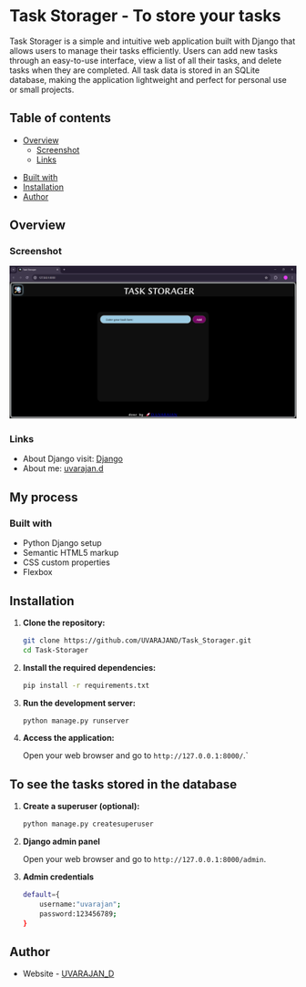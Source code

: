 # Task Storager - To store your tasks

Task Storager is a simple and intuitive web application built with Django that allows users to manage their tasks efficiently. Users can add new tasks through an easy-to-use interface, view a list of all their tasks, and delete tasks when they are completed. All task data is stored in an SQLite database, making the application lightweight and perfect for personal use or small projects.

## Table of contents

- [Overview](#overview)
  - [Screenshot](#screenshot)
  - [Links](#links)
<!-- - [My process](#my-process) -->
  - [Built with](#built-with)
- [Installation](#installation)
  <!-- - [What I learned](#what-i-learned) -->
  <!-- - [Continued development](#continued-development) -->
  <!-- - [Useful resources](#useful-resources) -->
- [Author](#author)
<!-- - [Acknowledgments](#acknowledgments) -->

<!-- **Note: Delete this note and update the table of contents based on what sections you keep.** -->

## Overview

### Screenshot

![screenshot_mobile view](./Screenshots/Screenshot1.png)
### Links
- About Django visit: [Django](https://docs.djangoproject.com/en/5.0/)
- About me: [uvarajan.d](https://uvarajand.github.io/uvarajan/)

## My process

### Built with
- Python Django setup
- Semantic HTML5 markup
- CSS custom properties
- Flexbox

<!-- ### Useful resources -->

<!-- - [Example resource 1](https://www.example.com) - This helped me for XYZ reason. I really liked this pattern and will use it going forward.
- [Example resource 2](https://www.example.com) - This is an amazing article which helped me finally understand XYZ. I'd recommend it to anyone still learning this concept. -->

<!-- **Note: Delete this note and replace the list above with resources that helped you during the challenge. These could come in handy for anyone viewing your solution or for yourself when you look back on this project in the future.** -->
## Installation

1. **Clone the repository:**

    ```bash
    git clone https://github.com/UVARAJAND/Task_Storager.git
    cd Task-Storager
    ```

2. **Install the required dependencies:**

    ```bash
    pip install -r requirements.txt
    ```
3. **Run the development server:**

    ```bash
    python manage.py runserver
    ```

4. **Access the application:**

    Open your web browser and go to `http://127.0.0.1:8000/`.`

## **To see the tasks stored in the database**

1. **Create a superuser (optional):**

    ```bash
    python manage.py createsuperuser
    ```

2. **Django admin panel**

    Open your web browser and go to `http://127.0.0.1:8000/admin`.

3. **Admin credentials**
    ```bash
    default={
        username:"uvarajan";
        password:123456789;
    }
    ```

## Author

- Website - [UVARAJAN_D](https://uvarajand.github.io/uvarajan/index.html)